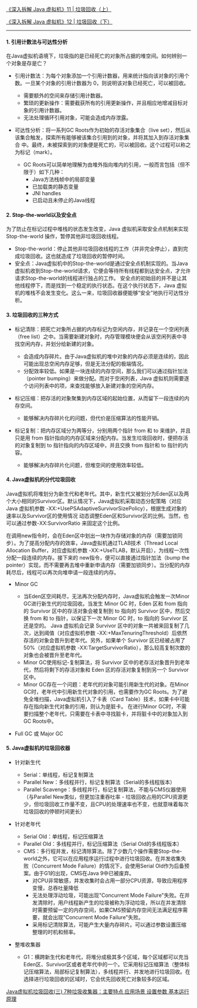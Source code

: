 [《深入拆解 Java 虚拟机》11 | 垃圾回收（上）](https://time.geekbang.org/column/article/13091)

[《深入拆解 Java 虚拟机》12 | 垃圾回收（下）](https://time.geekbang.org/column/article/13137)

---

#### 1. 引用计数法与可达性分析
在Java虚拟机语境下，垃圾指的是已经死亡的对象所占据的堆空间。如何辨别一个对象是存是亡？
- 引用计数法：为每个对象添加一个引用计数器，用来统计指向该对象的引用个数。一旦某个对象的引用计数器为 0，则说明该对象已经死亡，可以被回收。
    - 需要额外的空间来存储引用计数器。
    - 繁琐的更新操作：需要截获所有的引用更新操作，并且相应地增减目标对象的引用计数器。
    - 无法处理循环引用对象，可能会造成内存泄露。

- 可达性分析：将一系列GC Roots作为初始的存活对象集合（live set），然后从该集合触发，探索所有能够被该集合引用到的对象，并将其加入到存活对象集合
中。最终，未被探索到的对象便是死亡的，可以被回收。这个过程可以称之为标记（mark）。
    - GC Roots可以简单地理解为由堆外指向堆内的引用，一般而言包括（但不限于）如下几种：
        - Java方法栈帧中的局部变量
        - 已加载类的静态变量
        - JNI handles
        - 已启动且未停止的Java线程

#### 2. Stop-the-world以及安全点
为了防止在标记过程中堆栈的状态发生改变，Java 虚拟机采取安全点机制来实现 Stop-the-world 操作，暂停其他非垃圾回收线程。

- Stop-the-world：停止其他非垃圾回收线程的工作（并非完全停止），直到完成垃圾回收。这也就造成了垃圾回收的暂停时间。
- 安全点：Java虚拟机中的Stop-the-world是通过安全点机制实现的。当Java虚拟机收到Stop-the-world请求，它便会等待所有线程都到达安全点，才允许请求Stop-the-world的线程进行独占的工作。
安全点的初始目的并不是让其他线程停下，而是找到一个稳定的执行状态。在这个执行状态下，Java 虚拟机的堆栈不会发生变化。这么一来，垃圾回收器便能够“安全”地执行可达性分析。

#### 3. 垃圾回收的三种方式
- 标记清除：把死亡对象所占据的内存标记为空闲内存，并记录在一个空闲列表（free list）之中。当需要新建对象时，内存管理模块便会从该空闲列表中寻找空闲内存，并划分给新建的对象。
    - 会造成内存碎片。由于Java虚拟机的堆中对象的内存必须是连续的，因此可能出现总空闲内存足够，但是无法分配的极端情况。
    - 分配效率较低。如果是一块连续的内存空间，那么我们可以通过指针加法（pointer bumping）来做分配。而对于空闲列表，Java 虚拟机则需要逐个访问列表中的项，来查找能够放入新建对象的空闲内存。

- 标记压缩：把存活的对象聚集到内存区域的起始位置，从而留下一段连续的内存空间。
    - 能够解决内存碎片化的问题，但代价是压缩算法的性能开销。

- 标记复制：把内存区域分为两等分，分别用两个指针 from 和 to 来维护，并且只是用 from 指针指向的内存区域来分配内存。当发生垃圾回收时，便把存活的对象复制到 to 指针指向的内存区域中，并且交换 from 指针和 to 指针的内容。
    - 能够解决内存碎片化问题，但堆空间的使用效率较低。


#### 4. Java虚拟机的分代垃圾回收
Java虚拟机将堆划分为新生代和老年代。其中，新生代又被划分为Eden区以及两个大小相同的Survivor区。默认情况下，Java虚拟机采取动态分配策略（对应 Java 虚拟机参数 -XX:+UsePSAdaptiveSurvivorSizePolicy），根据生成对象的速率以及Survivor区的使用情况
动态调整Eden区和Survivor区的比例。当然，也可以通过参数-XX:SurvivorRatio 来固定这个比例。

在调用new指令时，会在Eden区中划出一块作为存储对象的内存（需要加锁同步）。为了提高分配内存的效率，Java虚拟机通过TLAB技术（Thread Local Allocation Buffer，对应虚拟机参数 -XX:+UseTLAB，默认开启），为线程一次性分配一段连续的内存。接下来的
new指令，便可以直接通过指针加法（bump the pointer）实现，而不需要再去堆中重新申请内存（需要加锁同步）。当分配的内存耗尽后，线程可以再次向堆申请一段连续的内存。

- Minor GC
    - 当Eden区空间耗尽，无法再次分配内存时，Java虚拟机会触发一次Minor GC进行新生代的垃圾回收。当发生 Minor GC 时，Eden 区和 from 指向的 Survivor 区中的存活对象会被复制到 to 指向的 Survivor 区中，然后交换 from 和 to 指针，以保证下一次 Minor GC 时，to 指向的 Survivor 区还是空的。
    Java 虚拟机会记录 Survivor 区中的对象一共被来回复制了几次，达到阈值（对应虚拟机参数 -XX:+MaxTenuringThreshold）后依然存活的对象会晋升到老年代。另外，如果单个 Survivor 区已经被占用了 50%（对应虚拟机参数 -XX:TargetSurvivorRatio），那么较高复制次数的对象也会被晋升至老年代。
    - Minor GC使用标记-复制算法，将 Survivor 区中的老存活对象晋升到老年代，然后将剩下的存活对象和 Eden 区的存活对象复制到另一个 Survivor 区中。
    - Minor GC存在一个问题：老年代的对象可能引用新生代的对象。在Minor GC时，老年代中引用新生代对象的引用，也需要作为GC Roots。为了避免全堆扫描，Java虚拟机引入了卡表（Card Table）技术，如果卡中可能存在指向新生代对象的引用，则认为是脏卡。
    在进行Minor GC时，不需要扫描整个老年代，只需要在卡表中寻找脏卡，并将脏卡中的对象加入到GC Roots中。

- Full GC 或 Major GC

#### 5. Java虚拟机的垃圾回收器
- 针对新生代
    - Serial：单线程，标记复制算法
    - Parallel New：多线程并行，标记复制算法（Serial的多线程版本）
    - Parallel Scavenge：多线程并行，标记复制算法，不能与CMS仪器使用（与Parallel New类似，但更加注重吞吐率 - 垃圾回收占用的CPU资源更少，但垃圾回收工作量不变，且CPU的处理速率也不变，也就意味着每次垃圾回收的停顿时间更长）

- 针对老年代
    - Serial Old：单线程，标记压缩算法
    - Parallel Old：多线程并行，标记压缩算法（Serial Old的多线程版本）
    - CMS：多行程并发，标记清除算法。除了少数几个操作需要Stop-the-world之外，它可以在应用程序运行过程中进行垃圾回收。在并发收集失败（Concurrent Mode Failure）的情况下，会使用Serial Old作为后备预案。由于G1的出现，CMS在Java 9中已被废弃。
        - 对CPU非常敏感，并发收集时会占用一部分CPU资源，导致应用程序变慢，总吞吐量降低
        - 无法处理浮动垃圾，可能出现"Concurrent Mode Failure"失败。在并发清除时，用户线程新产生的垃圾被称为浮动垃圾，所以在并发清除时需要预留一定的内存空间，如果CMS预留内存空间无法满足程序需要，就会出现"Concurrent Mode Failure"失败。
        - 采用标记清除算法，可能产生大量内存碎片。可以通过参数设置压缩整理的时机和频率。

- 整堆收集器
    - G1：横跨新生代和老年代，将堆分成极其多个区域，每个区域都可以充当Eden区、Survivor区或者老年代中的一个。它采用标记压缩算法（整体标记压缩算法，局部标记复制算法），多线程并行、并发地进行垃圾回收。在选择进行垃圾回收的区域时，它会优先回收死亡对象较多的区域。

[Java虚拟机垃圾回收(三) 7种垃圾收集器：主要特点 应用场景 设置参数 基本运行原理](https://blog.csdn.net/tjiyu/article/details/53983650)